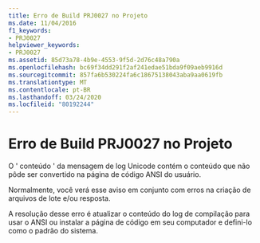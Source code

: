 ```yaml
---
title: Erro de Build PRJ0027 no Projeto
ms.date: 11/04/2016
f1_keywords:
- PRJ0027
helpviewer_keywords:
- PRJ0027
ms.assetid: 85d73a78-4b9e-4553-9f5d-2d76c48a790a
ms.openlocfilehash: bc69f34dd291f2af241edae51bda9f09aeb9916d
ms.sourcegitcommit: 857fa6b530224fa6c18675138043aba9aa0619fb
ms.translationtype: MT
ms.contentlocale: pt-BR
ms.lasthandoff: 03/24/2020
ms.locfileid: "80192244"
---
```

# <a name="project-build-error-prj0027"></a>Erro de Build PRJ0027 no Projeto

O ' conteúdo ' da mensagem de log Unicode contém o conteúdo que não pôde ser convertido na página de código ANSI do usuário.

Normalmente, você verá esse aviso em conjunto com erros na criação de arquivos de lote e/ou resposta.

A resolução desse erro é atualizar o conteúdo do log de compilação para usar o ANSI ou instalar a página de código em seu computador e defini-lo como o padrão do sistema.
